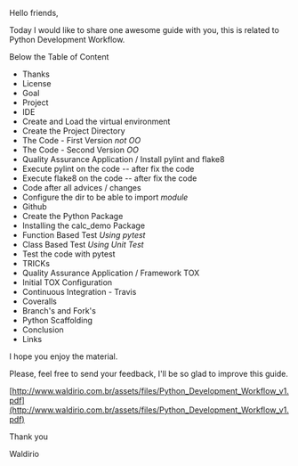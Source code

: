 Hello friends,

Today I would like to share one awesome guide with you, this is related to Python Development Workflow.

Below the Table of Content

- Thanks
- License
- Goal
- Project
- IDE
- Create and Load the virtual environment
- Create the Project Directory
- The Code - First Version *not OO*
- The Code - Second Version *OO*
- Quality Assurance Application / Install pylint and flake8
- Execute pylint on the code
-- after fix the code
- Execute flake8 on the code
-- after fix the code
- Code after all advices / changes
- Configure the dir to be able to import *module*
- Github
- Create the Python Package
- Installing the calc_demo Package
- Function Based Test *Using pytest*
- Class Based Test *Using Unit Test*
- Test the code with pytest
- TRICKs
- Quality Assurance Application / Framework TOX
- Initial TOX Configuration
- Continuous Integration - Travis
- Coveralls
- Branch's and Fork's
- Python Scaffolding
- Conclusion
- Links

I hope you enjoy the material.

Please, feel free to send your feedback, I'll be so glad to improve this guide.

[http://www.waldirio.com.br/assets/files/Python_Development_Workflow_v1.pdf](http://www.waldirio.com.br/assets/files/Python_Development_Workflow_v1.pdf)

Thank you

Waldirio
